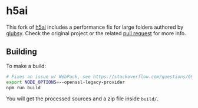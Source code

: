 # h5ai

This fork of [h5ai](https://larsjung.de/h5ai/) includes a performance fix for large folders authored by [glubsy](https://github.com/glubsy). Check the original project or the related [pull request](https://github.com/lrsjng/h5ai/pull/771) for more info.

## Building

To make a build:

```sh
# Fixes an issue w/ WebPack, see https://stackoverflow.com/questions/69394632/webpack-build-failing-with-err-ossl-evp-unsupported
export NODE_OPTIONS=--openssl-legacy-provider
npm run build
```

You will get the processed sources and a zip file inside `build/`.
